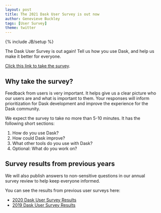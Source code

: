 ```yaml
---
layout: post
title: The 2021 Dask User Survey is out now
author: Genevieve Buckley
tags: [User Survey]
theme: twitter
---
```

{% include JB/setup %}


The Dask User Survey is out again! Tell us how you use Dask, and help us make it better for everyone.

[Click this link to take the survey](https://forms.gle/F7QSGpSHwBWu8NCg8).

## Why take the survey?

Feedback from users is very important. It helps give us a clear picture who our users are and what is important to them. Your responses will inform prioritization for Dask development and improve the experience for the Dask community.

We expect the survey to take no more than 5-10 minutes.  It has the following short sections:

1.  How do you use Dask?
2.  How could Dask improve?
3.  What other tools do you use with Dask?
4.  Optional: What do you work on?


## Survey results from previous years

We will also publish answers to non-sensitive questions in our annual survey review to help keep everyone informed.

You can see the results from previous user surveys here:
* [2020 Dask User Survey Results](https://blog.dask.org/2020/09/22/user_survey)
* [2019 Dask User Survey Results](https://blog.dask.org/2019/08/05/user-survey)
